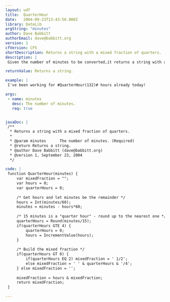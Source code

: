 ```yaml
---
layout: udf
title:  QuarterHour
date:   2004-09-23T13:43:56.000Z
library: DateLib
argString: "minutes"
author: Dave Babbitt
authorEmail: dave@babbitt.org
version: 1
cfVersion: CF5
shortDescription: Returns a string with a mixed fraction of quarters.
description: |
 Given the number of minutes to be converted,it returns a string with a mixed fraction of fourths of an hour.

returnValue: Returns a string.

example: |
 I've been working for #QuarterHour(132)# hours already today!

args:
 - name: minutes
   desc: The number of minutes.
   req: true


javaDoc: |
 /**
  * Returns a string with a mixed fraction of quarters.
  * 
  * @param minutes      The number of minutes. (Required)
  * @return Returns a string. 
  * @author Dave Babbitt (dave@babbitt.org) 
  * @version 1, September 23, 2004 
  */

code: |
 function QuarterHour(minutes) {
     var mixedFraction = "";
     var hours = 0;
     var quarterHours = 0;
     
     /* Get hours and let minutes be the remainder */
     hours = Int(minutes/60);
     minutes = minutes - hours*60;
 
     /* 15 minutes is a "quarter hour" - round up to the nearest one */
     quarterHours = Round(minutes/15);
     if(quarterHours GTE 4) {
         quarterHours = 0;
         hours = IncrementValue(hours);
     }
 
     /* Build the mixed fraction */
     if(quarterHours GT 0) {
         if(quarterHours EQ 2) mixedFraction = ' 1/2';
         else mixedFraction = ' ' & quarterHours & '/4';
     } else mixedFraction = '';
 
     mixedFraction = hours & mixedFraction;
     return mixedFraction;
 }

---
```


